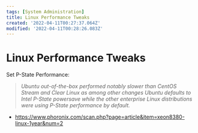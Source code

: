 ```yaml
---
tags: [System Administration]
title: Linux Performance Tweaks
created: '2022-04-11T00:27:37.064Z'
modified: '2022-04-11T00:28:26.083Z'
---
```


# Linux Performance Tweaks

Set P-State Performance:

> *Ubuntu out-of-the-box performed notably slower than CentOS Stream and Clear Linux as among other changes Ubuntu defaults to Intel P-State powersave while the other enterprise Linux distributions were using P-State performance by default.*

* https://www.phoronix.com/scan.php?page=article&item=xeon8380-linux-1year&num=2
